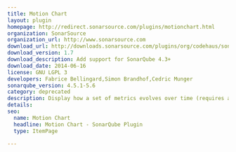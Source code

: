 ```yaml
---
title: Motion Chart
layout: plugin
homepage: http://redirect.sonarsource.com/plugins/motionchart.html
organization: SonarSource
organization_url: http://www.sonarsource.com
download_url: http://downloads.sonarsource.com/plugins/org/codehaus/sonar-plugins/sonar-motion-chart-plugin/1.7/sonar-motion-chart-plugin-1.7.jar
download_version: 1.7
download_description: Add support for SonarQube 4.3+
download_date: 2014-06-16
license: GNU LGPL 3
developers: Fabrice Bellingard,Simon Brandhof,Cedric Munger
sonarqube_version: 4.5.1-5.6
category: deprecated
description: Display how a set of metrics evolves over time (requires an internet access).
details: 
seo: 
  name: Motion Chart
  headline: Motion Chart - SonarQube Plugin
  type: ItemPage

---
```

